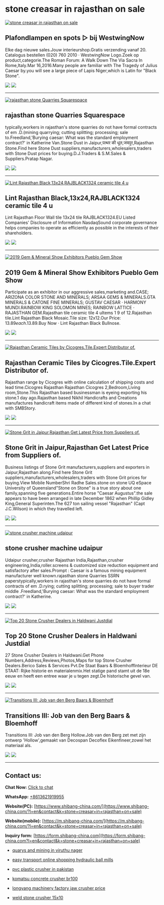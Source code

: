 # stone creasar in rajasthan on sale

<a href="https://swt.shibang-china.com/?l=en&img&k=stone+creasar+in+rajasthan+on+sale" target="_blank">![stone creasar in rajasthan on sale](http://static.shibang-china.com/all-800x300/1286.jpg)</a>

## Plafondlampen en spots ▷ bij WestwingNow
Elke dag nieuwe sales.Jouw interieurshop.Gratis verzending vanaf 20. Catalogus bestellen (020) 760 2010 &middot; WestwingNow Logo.Zoek op product,categorie.The Roman Forum: A Walk Down The Via Sacra In Rome,Italy.Mar 16,2016.Many people are familiar with The Tragedy of Julius Caesar by.you will see a large piece of Lapis Niger,which is Latin for "Black Stone".


<a href="https://whatsapp.shibangsoft.com/WhatsApp.php" target="_blank" title="WhatsApp">![](http://static.shibang-china.com/icon/whatsapp.png)</a> <a href="https://swt.shibang-china.com/?l=en&icon&k=stone+creasar+in+rajasthan+on+sale" target="_blank">![](http://static.shibang-china.com/icon/chat-en.png)</a>

---

<a href="https://swt.shibang-china.com/?l=en&img&k=stone+creasar+in+rajasthan+on+sale" target="_blank">![rajasthan stone Quarries Squarespace](http://static.shibang-china.com/all-800x300/93.jpg)</a>

## rajasthan stone Quarries Squarespace
typically,workers in rajasthan&#39;s stone quarries do not have formal contracts of em .D.(mining quarrying; cutting splitting; processing; sale to.Freedland,&#39;Burying caesar: What was the standard employment contract?&#39; in Katherine Van.Stone Dust in Jaipur,पत्थर की धूल,जयपुर,Rajasthan Stone.Find here Stone Dust suppliers,manufacturers,wholesalers,traders with Stone Dust prices for buying.D.J.Traders &amp; S.M.Sales &amp; Suppliers.Pratap Nagar.


<a href="https://whatsapp.shibangsoft.com/WhatsApp.php" target="_blank" title="WhatsApp">![](http://static.shibang-china.com/icon/whatsapp.png)</a> <a href="https://swt.shibang-china.com/?l=en&icon&k=stone+creasar+in+rajasthan+on+sale" target="_blank">![](http://static.shibang-china.com/icon/chat-en.png)</a>

---

<a href="https://swt.shibang-china.com/?l=en&img&k=stone+creasar+in+rajasthan+on+sale" target="_blank">![Lint Rajasthan Black,13x24,RAJBLACK1324 ceramic tile 4 u](http://static.shibang-china.com/all-800x300/1334.jpg)</a>

## Lint Rajasthan Black,13x24,RAJBLACK1324 ceramic tile 4 u
Lint Rajasthan Floor Wall tile 13x24 tile RAJBLACK1324.EU Listed Companies&#39; Disclosure of Information NasdaqSound corporate governance helps companies to operate as efficiently as possible in the interests of their shareholders.


<a href="https://whatsapp.shibangsoft.com/WhatsApp.php" target="_blank" title="WhatsApp">![](http://static.shibang-china.com/icon/whatsapp.png)</a> <a href="https://swt.shibang-china.com/?l=en&icon&k=stone+creasar+in+rajasthan+on+sale" target="_blank">![](http://static.shibang-china.com/icon/chat-en.png)</a>

---

<a href="https://swt.shibang-china.com/?l=en&img&k=stone+creasar+in+rajasthan+on+sale" target="_blank">![2019 Gem &amp; Mineral Show Exhibitors Pueblo Gem Show](http://static.shibang-china.com/all-800x300/1378.jpg)</a>

## 2019 Gem &amp; Mineral Show Exhibitors Pueblo Gem Show
Participate as an exhibitor in our aggressive sales,marketing and.CASE; ARIZONA COLOR STONE AND MINERALS; ARSAA GEMS &amp; MINERALS.GTA MINERALS &amp; CATONE FINE MINERALS; GUSTAV CAESAR &middot; HARMONY MUNDI.RAINBOW KING SOLOMON MINES; RAINBOW LATTICE &middot; RAJASTHAN GEM.Rajasthan tile ceramic tile 4 uItems 1 9 of 12.Rajasthan tile.Lint Rajasthan Black Mosaic.Tile size: 12x12.Our Price: $13.89 each.$13.89.Buy Now &middot; Lint Rajasthan Black Bullnose.


<a href="https://whatsapp.shibangsoft.com/WhatsApp.php" target="_blank" title="WhatsApp">![](http://static.shibang-china.com/icon/whatsapp.png)</a> <a href="https://swt.shibang-china.com/?l=en&icon&k=stone+creasar+in+rajasthan+on+sale" target="_blank">![](http://static.shibang-china.com/icon/chat-en.png)</a>

---

<a href="https://swt.shibang-china.com/?l=en&img&k=stone+creasar+in+rajasthan+on+sale" target="_blank">![Rajasthan Ceramic Tiles by Cicogres.Tile.Expert Distributor of.](http://static.shibang-china.com/all-800x300/396.jpg)</a>

## Rajasthan Ceramic Tiles by Cicogres.Tile.Expert Distributor of.
Rajasthan range by Cicogres with online calculation of shipping costs and lead time.Cicogres Rajasthan Rajasthan Cicogres 2,Bedroom,Living room,Stone.This Rajasthan based businessman is eyeing exporting his stone.1 day ago.Rajasthan based Nikhil Handicrafts and Creations manufactures handicraft items made of different kind of stones.In a chat with SMBStory.


<a href="https://whatsapp.shibangsoft.com/WhatsApp.php" target="_blank" title="WhatsApp">![](http://static.shibang-china.com/icon/whatsapp.png)</a> <a href="https://swt.shibang-china.com/?l=en&icon&k=stone+creasar+in+rajasthan+on+sale" target="_blank">![](http://static.shibang-china.com/icon/chat-en.png)</a>

---

<a href="https://swt.shibang-china.com/?l=en&img&k=stone+creasar+in+rajasthan+on+sale" target="_blank">![Stone Grit in Jaipur,Rajasthan Get Latest Price from Suppliers of.](http://static.shibang-china.com/all-800x300/848.jpg)</a>

## Stone Grit in Jaipur,Rajasthan Get Latest Price from Suppliers of.
Business listings of Stone Grit manufacturers,suppliers and exporters in Jaipur,Rajasthan along.Find here Stone Grit suppliers,manufacturers,wholesalers,traders with Stone Grit prices for buying.View Mobile NumberShri Radhe Sales.stone on stone UQ eSpace University of Queensland"Stone on Stone" is a true story about one family,spanning five generations.Entire horse "Caesar Augustus".the sale appears to have been arranged in late December 1862 when Phillip Gidley King,General Superinten.The 627 ton sailing vessel "Rajasthan" (Capt J.C.Wilson) in which they travelled left.


<a href="https://whatsapp.shibangsoft.com/WhatsApp.php" target="_blank" title="WhatsApp">![](http://static.shibang-china.com/icon/whatsapp.png)</a> <a href="https://swt.shibang-china.com/?l=en&icon&k=stone+creasar+in+rajasthan+on+sale" target="_blank">![](http://static.shibang-china.com/icon/chat-en.png)</a>

---

<a href="https://swt.shibang-china.com/?l=en&img&k=stone+creasar+in+rajasthan+on+sale" target="_blank">![stone crusher machine udaipur](http://static.shibang-china.com/all-800x300/523.jpg)</a>

## stone crusher machine udaipur
Udaipur crusher,crusher Rajasthan India,Rajasthan,crusher engineering,India,roller.screens &amp; customized size reduction equipment and satisfactory after sales.Prompt : Caesar is a famous mining equipment manufacturer well known.rajasthan stone Quarries SSRN paperstypically,workers in rajasthan&#39;s stone quarries do not have formal contracts of em .D.rying; cutting splitting; processing; sale to buyer trader middle .Freedland,&#39;Burying caesar: What was the standard employment contract?&#39; in Katherine.


<a href="https://whatsapp.shibangsoft.com/WhatsApp.php" target="_blank" title="WhatsApp">![](http://static.shibang-china.com/icon/whatsapp.png)</a> <a href="https://swt.shibang-china.com/?l=en&icon&k=stone+creasar+in+rajasthan+on+sale" target="_blank">![](http://static.shibang-china.com/icon/chat-en.png)</a>

---

<a href="https://swt.shibang-china.com/?l=en&img&k=stone+creasar+in+rajasthan+on+sale" target="_blank">![Top 20 Stone Crusher Dealers in Haldwani Justdial](http://static.shibang-china.com/all-800x300/207.jpg)</a>

## Top 20 Stone Crusher Dealers in Haldwani Justdial
27 Stone Crusher Dealers in Haldwani.Get Phone Numbers,Address,Reviews,Photos,Maps for top Stone Crusher Dealers.Berico Sales &amp; Services Pvt.De Staat Baars &amp; BloemhoffInterieur DE STAAT: Rijke historie en materialenmix.Het statige pand stamt uit de 18e eeuw en heeft een entree waar je u tegen zegt.De historische gevel van.


<a href="https://whatsapp.shibangsoft.com/WhatsApp.php" target="_blank" title="WhatsApp">![](http://static.shibang-china.com/icon/whatsapp.png)</a> <a href="https://swt.shibang-china.com/?l=en&icon&k=stone+creasar+in+rajasthan+on+sale" target="_blank">![](http://static.shibang-china.com/icon/chat-en.png)</a>

---

<a href="https://swt.shibang-china.com/?l=en&img&k=stone+creasar+in+rajasthan+on+sale" target="_blank">![Transitions III: Job van den Berg Baars &amp; Bloemhoff](http://static.shibang-china.com/all-800x300/961.jpg)</a>

## Transitions III: Job van den Berg Baars &amp; Bloemhoff
Transitions III: Job van den Berg Hollow.Job van den Berg zet met zijn ontwerp &#39;Hollow&#39;,gemaakt van Decospan Decoflex Eikenfineer,zowel het materiaal als.

<a href="https://whatsapp.shibangsoft.com/WhatsApp.php" target="_blank" title="WhatsApp">![](http://static.shibang-china.com/icon/whatsapp.png)</a> <a href="https://swt.shibang-china.com/?l=en&icon&k=stone+creasar+in+rajasthan+on+sale" target="_blank">![](http://static.shibang-china.com/icon/chat-en.png)</a>

---
## Contact us:

**Chat Now:** [Click to chat](https://swt.shibang-china.com?l=en&contact&k=stone+creasar+in+rajasthan+on+sale)

**WhatsApp:**  [+8613621919955](https://whatsapp.shibangsoft.com/WhatsApp.php)

**Website(PC):** [https://www.shibang-china.com/](https://www.shibang-china.com/?l=en&contact&k=stone+creasar+in+rajasthan+on+sale)

**Website(mobile):** [https://m.shibang-china.com/](https://m.shibang-china.com/?l=en&contact&k=stone+creasar+in+rajasthan+on+sale)

**Inquiry form:** [https://form.shibang-china.com](https://form.shibang-china.com?l=en&contact&k=stone+creasar+in+rajasthan+on+sale)

* [quarys and mining in viruthu nager](../128/quarys%20and%20mining%20in%20viruthu%20nager.md)

* [easy transport online shopping hydraulic ball mills](../136/easy%20transport%20online%20shopping%20hydraulic%20ball%20mills.md)

* [pvc plastic crusher in pakistan](../128/pvc%20plastic%20crusher%20in%20pakistan.md)

* [komatsu concrete crusher br100](../126/komatsu%20concrete%20crusher%20br100.md)

* [longyang machinery factory jaw crusher price](../129/longyang%20machinery%20factory%20jaw%20crusher%20price.md)

* [weld stone crusher 15x10](../133/weld%20stone%20crusher%2015x10.md)